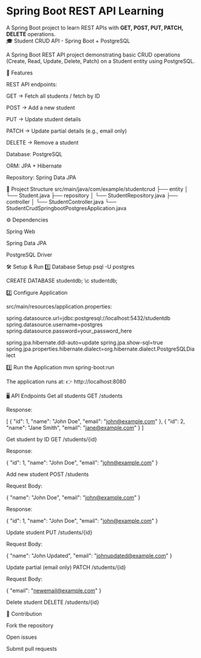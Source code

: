 
# Spring Boot REST API Learning  

A Spring Boot project to learn REST APIs with **GET, POST, PUT, PATCH, DELETE** operations.  
🎓 Student CRUD API - Spring Boot + PostgreSQL








A Spring Boot REST API project demonstrating basic CRUD operations (Create, Read, Update, Delete, Patch) on a Student entity using PostgreSQL.

📌 Features

REST API endpoints:

GET → Fetch all students / fetch by ID

POST → Add a new student

PUT → Update student details

PATCH → Update partial details (e.g., email only)

DELETE → Remove a student

Database: PostgreSQL

ORM: JPA + Hibernate

Repository: Spring Data JPA

📂 Project Structure
src/main/java/com/example/studentcrud
├── entity
│   └── Student.java
├── repository
│   └── StudentRepository.java
├── controller
│   └── StudentController.java
└── StudentCrudSpringbootPostgresApplication.java

⚙️ Dependencies

Spring Web

Spring Data JPA

PostgreSQL Driver

🛠️ Setup & Run
1️⃣ Database Setup
psql -U postgres

CREATE DATABASE studentdb;
\c studentdb;

2️⃣ Configure Application

src/main/resources/application.properties:

spring.datasource.url=jdbc:postgresql://localhost:5432/studentdb
spring.datasource.username=postgres
spring.datasource.password=your_password_here

spring.jpa.hibernate.ddl-auto=update
spring.jpa.show-sql=true
spring.jpa.properties.hibernate.dialect=org.hibernate.dialect.PostgreSQLDialect

3️⃣ Run the Application
mvn spring-boot:run


The application runs at:
👉 http://localhost:8080

🖥️ API Endpoints
Get all students
GET /students


Response:

[
  { "id": 1, "name": "John Doe", "email": "john@example.com" },
  { "id": 2, "name": "Jane Smith", "email": "jane@example.com" }
]

Get student by ID
GET /students/{id}


Response:

{ "id": 1, "name": "John Doe", "email": "john@example.com" }

Add new student
POST /students


Request Body:

{ "name": "John Doe", "email": "john@example.com" }


Response:

{ "id": 1, "name": "John Doe", "email": "john@example.com" }

Update student
PUT /students/{id}


Request Body:

{ "name": "John Updated", "email": "johnupdated@example.com" }

Update partial (email only)
PATCH /students/{id}


Request Body:

{ "email": "newemail@example.com" }

Delete student
DELETE /students/{id}

🤝 Contribution

Fork the repository

Open issues

Submit pull requests

